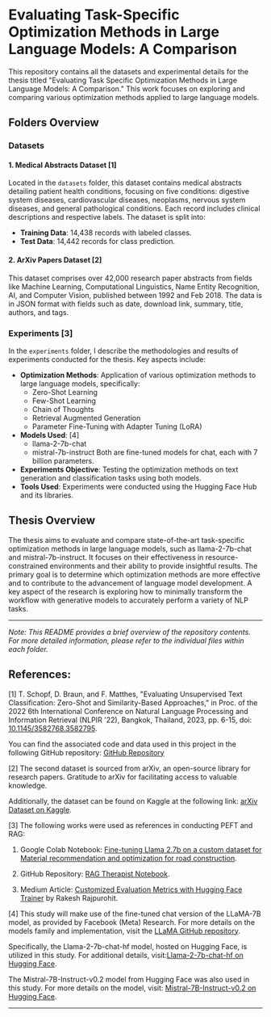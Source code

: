 # Evaluating Task-Specific Optimization Methods in Large Language Models: A Comparison

This repository contains all the datasets and experimental details for the thesis titled "Evaluating Task Specific Optimization Methods in Large Language Models: A Comparison." This work focuses on exploring and comparing various optimization methods applied to large language models.

## Folders Overview

### Datasets

#### 1. Medical Abstracts Dataset [1]
Located in the `datasets` folder, this dataset contains medical abstracts detailing patient health conditions, focusing on five conditions: digestive system diseases, cardiovascular diseases, neoplasms, nervous system diseases, and general pathological conditions. Each record includes clinical descriptions and respective labels. The dataset is split into:
- **Training Data**: 14,438 records with labeled classes.
- **Test Data**: 14,442 records for class prediction.

#### 2. ArXiv Papers Dataset [2]
This dataset comprises over 42,000 research paper abstracts from fields like Machine Learning, Computational Linguistics, Name Entity Recognition, AI, and Computer Vision, published between 1992 and Feb 2018. The data is in JSON format with fields such as date, download link, summary, title, authors, and tags.

### Experiments [3]

In the `experiments` folder, I describe the methodologies and results of experiments conducted for the thesis. Key aspects include:

- **Optimization Methods**: Application of various optimization methods to large language models, specifically:
  - Zero-Shot Learning
  - Few-Shot Learning
  - Chain of Thoughts
  - Retrieval Augmented Generation
  - Parameter Fine-Tuning with Adapter Tuning (LoRA)
- **Models Used**: [4]
  - llama-2-7b-chat
  - mistral-7b-instruct
  Both are fine-tuned models for chat, each with 7 billion parameters.
- **Experiments Objective**: Testing the optimization methods on text generation and classification tasks using both models.
- **Tools Used**: Experiments were conducted using the Hugging Face Hub and its libraries.

## Thesis Overview

The thesis aims to evaluate and compare state-of-the-art task-specific optimization methods in large language models, such as llama-2-7b-chat and mistral-7b-instruct. It focuses on their effectiveness in resource-constrained environments and their ability to provide insightful results. The primary goal is to determine which optimization methods are more effective and to contribute to the advancement of language model development. A key aspect of the research is exploring how to minimally transform the workflow with generative models to accurately perform a variety of NLP tasks.

---

*Note: This README provides a brief overview of the repository contents. For more detailed information, please refer to the individual files within each folder.*


## References:

[1] T. Schopf, D. Braun, and F. Matthes, "Evaluating Unsupervised Text Classification: Zero-Shot and Similarity-Based Approaches," in Proc. of the 2022 6th International Conference on Natural Language Processing and Information Retrieval (NLPIR '22), Bangkok, Thailand, 2023, pp. 6-15, doi: [10.1145/3582768.3582795](https://doi.org/10.1145/3582768.3582795).

You can find the associated code and data used in this project in the following GitHub repository: [GitHub Repository](https://github.com/sebischair/medical-abstracts-tc-corpus)

[2] The second dataset is sourced from arXiv, an open-source library for research papers. Gratitude to arXiv for facilitating access to valuable knowledge.

Additionally, the dataset can be found on Kaggle at the following link: [arXiv Dataset on Kaggle](https://www.kaggle.com/datasets/neelshah18/arxivdataset).

[3] The following works were used as references in conducting PEFT and RAG:

1. Google Colab Notebook: [Fine-tuning Llama 2.7b on a custom dataset for Material recommendation and optimization for road construction](https://colab.research.google.com/github/AdityaShirke8005/Fine_tuning_Llama_2_7b-Material_recommendation_for_road_construction_on_custom_dataset/blob/main/Fine_tuning_Llama_2_7b_on_a_custom_dataset_for_Material_recommendation_and_optimization_for_road_construction.ipynb).

2. GitHub Repository: [RAG Therapist Notebook](https://github.com/cAPRIcaT3/RAG_therapist/blob/main/RAGModel_therapist.ipynb).

3. Medium Article: [Customized Evaluation Metrics with Hugging Face Trainer](https://medium.com/@rakeshrajpurohit/customized-evaluation-metrics-with-hugging-face-trainer-3ff00d936f99) by Rakesh Rajpurohit.

[4] 
This study will make use of the fine-tuned chat version of the LLaMA-7B model, as provided by Facebook (Meta) Research. For more details on the models family and implementation, visit the [LLaMA GitHub repository](https://github.com/facebookresearch/llama).

Specifically, the Llama-2-7b-chat-hf model, hosted on Hugging Face, is utilized in this study. For additional details, visit:[Llama-2-7b-chat-hf on Hugging Face](https://huggingface.co/meta-llama/Llama-2-7b-chat-hf).

The Mistral-7B-Instruct-v0.2 model from Hugging Face was also used in this study. For more details on the model, visit: [Mistral-7B-Instruct-v0.2 on Hugging Face](https://huggingface.co/mistralai/Mistral-7B-Instruct-v0.2).

---
